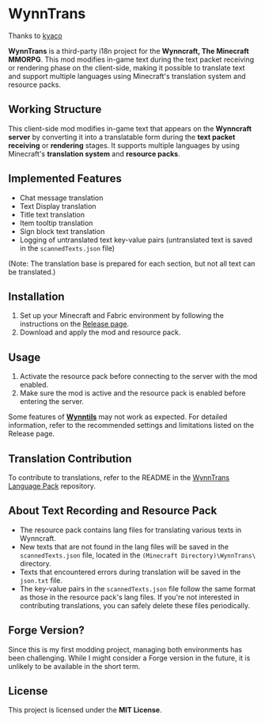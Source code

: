 # WynnTrans

Thanks to [kyaco](https://github.com/kyaco)

**WynnTrans** is a third-party i18n project for the **Wynncraft, The Minecraft MMORPG**. This mod modifies in-game text during the text packet receiving or rendering phase on the client-side, making it possible to translate text and support multiple languages using Minecraft's translation system and resource packs.

## Working Structure

This client-side mod modifies in-game text that appears on the **Wynncraft server** by converting it into a translatable form during the **text packet receiving** or **rendering** stages. It supports multiple languages by using Minecraft's **translation system** and **resource packs**.

## Implemented Features

- Chat message translation
- Text Display translation
- Title text translation
- Item tooltip translation
- Sign block text translation
- Logging of untranslated text key-value pairs (untranslated text is saved in the `scannedTexts.json` file)

(Note: The translation base is prepared for each section, but not all text can be translated.)

## Installation

1. Set up your Minecraft and Fabric environment by following the instructions on the [Release page](https://github.com/Hexagreen/WynnTrans/releases).
2. Download and apply the mod and resource pack.

## Usage

1. Activate the resource pack before connecting to the server with the mod enabled.
2. Make sure the mod is active and the resource pack is enabled before entering the server.

Some features of [**Wynntils**](https://github.com/Wynntils/Wynntils) may not work as expected. For detailed information, refer to the recommended settings and limitations listed on the Release page.

## Translation Contribution

To contribute to translations, refer to the README in the [WynnTrans Language Pack](https://github.com/Hexagreen/WynnTrans-Language-Pack) repository.

## About Text Recording and Resource Pack

- The resource pack contains lang files for translating various texts in Wynncraft.
- New texts that are not found in the lang files will be saved in the `scannedTexts.json` file, located in the `(Minecraft Directory)\WynnTrans\` directory.
- Texts that encountered errors during translation will be saved in the `json.txt` file.
- The key-value pairs in the `scannedTexts.json` file follow the same format as those in the resource pack's lang files. If you're not interested in contributing translations, you can safely delete these files periodically.

## Forge Version?

Since this is my first modding project, managing both environments has been challenging. While I might consider a Forge version in the future, it is unlikely to be available in the short term.

## License

This project is licensed under the **MIT License**.
